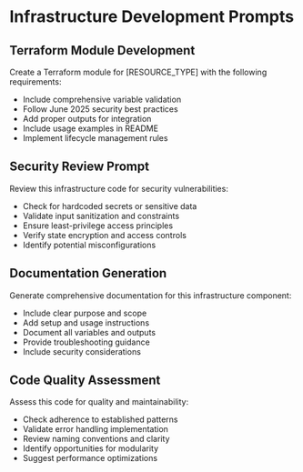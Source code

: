 # Infrastructure Development Prompts

## Terraform Module Development
Create a Terraform module for [RESOURCE_TYPE] with the following requirements:
- Include comprehensive variable validation
- Follow June 2025 security best practices
- Add proper outputs for integration
- Include usage examples in README
- Implement lifecycle management rules

## Security Review Prompt
Review this infrastructure code for security vulnerabilities:
- Check for hardcoded secrets or sensitive data
- Validate input sanitization and constraints
- Ensure least-privilege access principles
- Verify state encryption and access controls
- Identify potential misconfigurations

## Documentation Generation
Generate comprehensive documentation for this infrastructure component:
- Include clear purpose and scope
- Add setup and usage instructions
- Document all variables and outputs
- Provide troubleshooting guidance
- Include security considerations

## Code Quality Assessment
Assess this code for quality and maintainability:
- Check adherence to established patterns
- Validate error handling implementation
- Review naming conventions and clarity
- Identify opportunities for modularity
- Suggest performance optimizations
